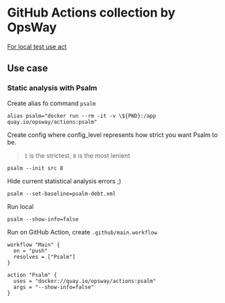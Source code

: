 # GitHub Actions collection by OpsWay

[For local test use act](https://github.com/nektos/act)

## Use case

### Static analysis with Psalm

Create alias fo command `psalm`
```shell script
alias psalm="docker run --rm -it -v \${PWD}:/app quay.io/opsway/actions:psalm"
```

Create config where config_level represents how strict you want Psalm to be.
 
> `1` is the strictest, `8` is the most lenient

```shell script
psalm --init src 8 
```

Hide current statistical analysis errors ;)

```shell script
psalm --set-baseline=psalm-debt.xml
```

Run local

```shell script
psalm --show-info=false
```

Run on GitHub Action, create `.github/main.workflow`
```hcl
workflow "Main" {
  on = "push"
  resolves = ["Psalm"]
}

action "Psalm" {
  uses = "docker://quay.io/opsway/actions:psalm"
  args = "--show-info=false"
}
```
